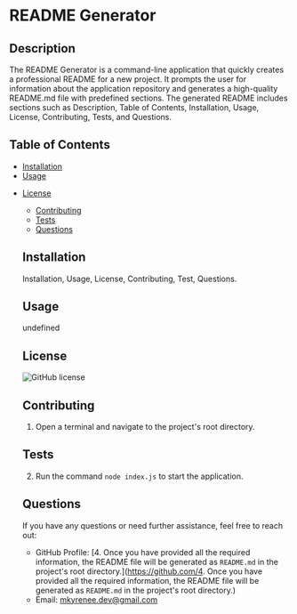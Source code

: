 # README Generator
  
  ## Description
  The README Generator is a command-line application that quickly creates a professional README for a new project. It prompts the user for information about the application repository and generates a high-quality README.md file with predefined sections. The generated README includes sections such as Description, Table of Contents, Installation, Usage, License, Contributing, Tests, and Questions.
  
  ## Table of Contents
  - [Installation](#installation)
  - [Usage](#usage)
  
* [License](#license)

  - [Contributing](#contributing)
  - [Tests](#tests)
  - [Questions](#questions)
  
  ## Installation
  Installation, Usage, License, Contributing, Test, Questions.
  
  ## Usage
  undefined
  
  ## License
  ![GitHub license](https://img.shields.io/badge/license-MIT%20License-blue.svg)
  
  ## Contributing
  1. Open a terminal and navigate to the project's root directory.
  
  ## Tests
  2. Run the command `node index.js` to start the application.
  
  ## Questions
  If you have any questions or need further assistance, feel free to reach out:
  
  - GitHub Profile: [4. Once you have provided all the required information, the README file will be generated as `README.md` in the project's root directory.](https://github.com/4. Once you have provided all the required information, the README file will be generated as `README.md` in the project's root directory.)
  - Email: mkyrenee.dev@gmail.com
  